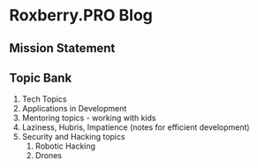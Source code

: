 # Roxberry.PRO Blog
## Mission Statement

## Topic Bank
1. Tech Topics
1. Applications in Development
1. Mentoring topics - working with kids
1. Laziness, Hubris, Impatience (notes for efficient development)
1. Security and Hacking topics
    1. Robotic Hacking
    1. Drones 
